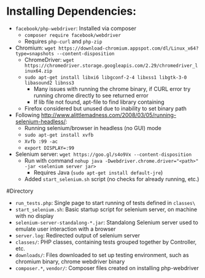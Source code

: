# Installing Dependencies:
* `facebook/php-webdriver`: Installed via composer
  * `composer require facebook/webdriver`
  * Requires `php-curl` and `php-zip`
* Chromium: `wget https://download-chromium.appspot.com/dl/Linux_x64?type=snapshots --content-disposition`
  * ChromeDriver: `wget https://chromedriver.storage.googleapis.com/2.29/chromedriver_linux64.zip`
  * `sudo apt-get install libxi6 libgconf-2-4 libxss1 libgtk-3-0 libasound2 libnss3`
    * Many issues with running the chrome binary, if CURL error try running chrome directly to see returned error
    * If lib file not found, apt-file to find library containing
  * Firefox considered but unused due to inability to set binary path
* Following http://www.alittlemadness.com/2008/03/05/running-selenium-headless/:
  * Running selenium/browser in headless (no GUI) mode
  * `sudo apt-get install xvfb`
  * `Xvfb :99 -ac`
  * `export DISPLAY=:99`
* Selenium server: `wget https://goo.gl/s4o9Vx --content-disposition`
  * Run with command `nohup java -Dwebdriver.chrome.driver="<path>" -jar <selenium server jar>`
    * Requires Java (`sudo apt-get install default-jre`)
  * Added `start_selenium.sh` script (no checks for already running, etc.)

#Directory
* `run_tests.php`: Single page to start running of tests defined in `classes\`
* `start_selenium.sh`: Basic startup script for selenium server, on machine with no display
* `selenium-server-standalong-*.jar`: Standalong Selenium server used to emulate user interaction with a browser
* `server.log`: Redirected output of selenium server
* `classes/`: PHP classes, containing tests grouped together by Controller, etc.
* `downloads/`: Files downloaded to set up testing environment, such as chromium binary, chrome webdriver binary
* `composer.*`, `vendor/`: Composer files created on installing php-webdriver

